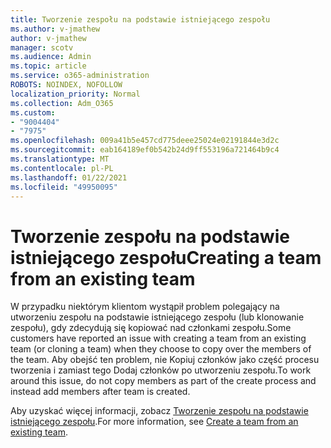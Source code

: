 ```yaml
---
title: Tworzenie zespołu na podstawie istniejącego zespołu
ms.author: v-jmathew
author: v-jmathew
manager: scotv
ms.audience: Admin
ms.topic: article
ms.service: o365-administration
ROBOTS: NOINDEX, NOFOLLOW
localization_priority: Normal
ms.collection: Adm_O365
ms.custom:
- "9004404"
- "7975"
ms.openlocfilehash: 009a41b5e457cd775deee25024e02191844e3d2c
ms.sourcegitcommit: eab164189ef0b542b24d9ff553196a721464b9c4
ms.translationtype: MT
ms.contentlocale: pl-PL
ms.lasthandoff: 01/22/2021
ms.locfileid: "49950095"
---
```

# <a name="creating-a-team-from-an-existing-team"></a><span data-ttu-id="96fbb-102">Tworzenie zespołu na podstawie istniejącego zespołu</span><span class="sxs-lookup"><span data-stu-id="96fbb-102">Creating a team from an existing team</span></span>

<span data-ttu-id="96fbb-103">W przypadku niektórym klientom wystąpił problem polegający na utworzeniu zespołu na podstawie istniejącego zespołu (lub klonowanie zespołu), gdy zdecydują się kopiować nad członkami zespołu.</span><span class="sxs-lookup"><span data-stu-id="96fbb-103">Some customers have reported an issue with creating a team from an existing team (or cloning a team) when they choose to copy over the members of the team.</span></span> <span data-ttu-id="96fbb-104">Aby obejść ten problem, nie Kopiuj członków jako część procesu tworzenia i zamiast tego Dodaj członków po utworzeniu zespołu.</span><span class="sxs-lookup"><span data-stu-id="96fbb-104">To work around this issue, do not copy members as part of the create process and instead add members after team is created.</span></span>

<span data-ttu-id="96fbb-105">Aby uzyskać więcej informacji, zobacz [Tworzenie zespołu na podstawie istniejącego zespołu](https://support.microsoft.com/office/create-a-team-from-an-existing-team-f41a759b-3101-4af6-93bd-6aba0e5d7635).</span><span class="sxs-lookup"><span data-stu-id="96fbb-105">For more information, see [Create a team from an existing team](https://support.microsoft.com/office/create-a-team-from-an-existing-team-f41a759b-3101-4af6-93bd-6aba0e5d7635).</span></span>
